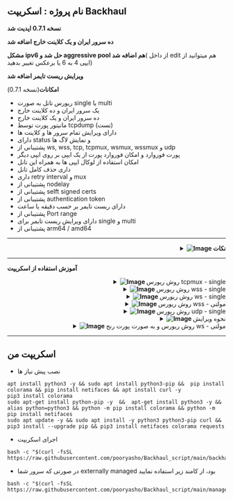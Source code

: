 نام پروژه : اسکریپت Backhaul
---------------------------------------------------------------

**نسخه 0.7.1 اپدیت شد**

**ده سرور ایران و یک کلاینت خارج اضافه شد**

**مشکل ipv6 حل شد و aggressive pool هم اضافه شد**( از داخل edit هم میتوانید از ایپی 4 به 6 یا برعکس تغییر بدهید)

**ویرایش ریست تایمر اضافه شد**

**امکانات**(نسخه 0.7.1)
- ریورس تانل به صورت single یا multi
- یک سرور ایران و ده کلاینت خارج
- ده سرور ایران و یک کلاینت خارج
- مانیتور پورت توسط tcpdump (تست)
- دارای ویرایش تمام سرور ها و کلاینت ها
- دارای status و نمایش لاگ ها
- پشتیبانی از ws, wss, tcp, tcpmux, wsmux, wssmux و udp
- پورت فوروارد و امکان فوروارد پورت از یک ایپی بر روی ایپی دیگر
- امکان استفاده از لوکال ایپی ها به همراه این تانل
- داری حذف کامل تانل
- داری retry interval و mux
- پشتیبانی از nodelay
- پشتیبانی از selft signed certs
- پشتیبانی از authentication token
- دارای ریست تایمر بر حسب دقیقه یا ساعت
- پشتیبانی از Port range
- دارای ویرایش ریست تایمر برای single و multi
- پشتیبانی از arm64 / amd64

-----------------------
<div align="right">
  <details>
    <summary><strong><img src="https://github.com/Azumi67/Rathole_reverseTunnel/assets/119934376/3cfd920d-30da-4085-8234-1eec16a67460" alt="Image"> نکات</strong></summary>
  
------------------------------------ 


- ادرس cert ها در این مکان میباشد  < /etc/backhaul
- ادرس sniff در حالت single در این directory میباشد > /etc/backhaul.json
- ادرس sniff در حالت multi در این directory میباشد > /etc/backhaul_server1.json  یا /etc/backhaul_client1.json
- در حالت مولتی هر کانفیگ در سرور ایران برای یک کلاینت خارج میباشد. به عبارتی اگر دو کلاینت خارج دارم، پس باید در سرور ایران دو کانفیگ داشته باشم
- در حالت مولتی، برای 10 سرور ایران و یک کلاینت خارج : برای هر تعداد سرور ایران، یک کانفیگ در کلاینت خارج میخواهیم. به عبارتی اگر 3 سرور ایران دارم در کلاینت خارج، 3 کانفیگ خواهم داشت. اموزش آن مانند 1 سرور ایران و 10 کلاینت خارج میباشد
- برای تغییر یا ویرایش پس از انجام تغییرات، گزینه save را بزنید

  </details>
</div>
  
------------------------------------ 

**آموزش استفاده از اسکریپت**

 <div align="right">
  <details>
    <summary><strong><img src="https://github.com/Azumi67/Rathole_reverseTunnel/assets/119934376/fcbbdc62-2de5-48aa-bbdd-e323e96a62b5" alt="Image"> </strong>روش ریورس tcpmux - single</summary>

------------------
- این اموزش برای نمونه نوشته شده است و تنها برای اشنایی شما با این اسکریپت میباشد
- بقیه روش هم به همین صورت است و میتوانید از این اموزش برای سایر موارد در single method استفاده نمایید. در این روش من به وسیله tcpmux بین یک سرور ایران و یک کلاینت خارج ارتباط برقرار میکنم

**سرور ایران**

<p align="right">
  <img src="https://github.com/user-attachments/assets/e53358b2-a2bb-4a81-9934-e1b212ef5b72" alt="Image" />
</p>

- خب اول سرور ایران را کانفیگ میکنم. من در کلاینت خارج دو عدد پورت دارم. پورت اول، 5050 و پورت دوم 6060 میباشد.
- نخست از من سوال میشود که تانل پورت چه میباشد. من 800 را وارد میکنم
- توکن را azumi قرار میدهم.
- گزینه Nodelay را فعال میکنم . شما میتوانید غیرفعال کنید که bandwidth بهتری داشته باشد
- نیاری به web interface ندارم و No را واد میکنم
- سایر موارد را به صورت پیش فرض قرار میدهم. شما میتوانید در صورت دانش کافی، اعداد مورد نظر خود را وارد نمایید
- سپس به قسمت بعدی کانفیگ میرسم . گزینه اول که همون فوروارد پورت میباشد. گزینه دوم فوروارد پورت از یک ایپی خاص. گزینه سوم فوروارد پورت بر روی ایپی خاص. گزینه 4 ، فوروارد پورت از یک ایپی خاص بر روی یک ایپی خاص میباشد
- من گزینه اول را انتخاب میکنم. از من سوال میشود که چند عدد پورت دارید. من در کلاینت خارج دو عدد پورت دارم، پس عدد 2 را وارد میکنم و سپس پورت ها را به ترتیب وارد میکنم.
<p align="right">
  <img src="https://github.com/user-attachments/assets/a8c45b89-a720-4ff3-aa05-cb279f7b9372" alt="Image" />
</p>
 
- سپس از من سوال میشود که ایا ریست تایمر میخواهم فعال کنم که گزینه Y را میزنم. شما هر ساعتی که مناسب خودتان است را وارد نمایید.

----------------------

**کلاینت خارج**

<p align="right">
  <img src="https://github.com/user-attachments/assets/1f2e485b-86ca-4ff8-89bf-77d499a17653" alt="Image" />
</p>

- سپس کلاینت خارج را کانفیگ میکنم.
- ایپی 4 یا 6 سرور ایران را میخواهد که من ایپی 4 سرور ایران را وارد میکنم
- پورت تانل را همانند سرور ایران وارد میکنم
- توکن هم همانند سرور ایران وارد میکنم
- گزینه Nodelay را فعال میکنم
- نیازی به web interface و sniff ندارم
- سایر موارد به صورت default قرار میدهم. بعدا میتوان در ویرایش تانل ان ها را تغییر داد
- سپس از من سوال میشود که ایا ریست تایمر را میخواهم که فعال شود که گزینه y را میزنم و همان مقدار سرور ایران را وارد میکنم
<p align="right">
  <img src="https://github.com/user-attachments/assets/e08cb1ef-8924-41da-af77-668cb39f0897" alt="Image" />
</p>

- این status متود تانل شما و مقداری از لاگ های شما را نشان میدهد. در صورت مشاهده کامل، نام سرویس در قسمت بالا نوشته شده است. با systemctl status بررسی نمایید
<p align="right">
  <img src="https://github.com/user-attachments/assets/222b63c5-5b6c-45d4-89f2-2a7bccc58a5a" alt="Image" />
</p>

- این نمونه ای از ویرایش تانل میباشد که میتوانید گزینه های مختلف را ویرایش نمایید. مثلا من پورت تانل را عوض میکنم و سپس save را میزنم و سپس همین کار را در کلاینت خارج انجام میدهم.
- در کلاینت خارج در کنار تغییر پورت، امکان تغییر ایپی سرور ایران هم وجود دارد.
- سایر موارد هم در صورت نیاز میتوانید تغییر دهید و save را بزنید
------------------

  </details>
</div>
<div align="right">
  <details>
    <summary><strong><img src="https://github.com/Azumi67/Rathole_reverseTunnel/assets/119934376/fcbbdc62-2de5-48aa-bbdd-e323e96a62b5" alt="Image"> </strong>روش ریورس wss - single</summary>

------------------
- این اموزش برای نمونه نوشته شده است و تنها برای اشنایی شما با این اسکریپت میباشد
- بقیه روش هم به همین صورت است و میتوانید از این اموزش برای سایر موارد در single method استفاده نمایید. در این روش من به وسیله wss بین یک سرور ایران و یک کلاینت خارج ارتباط برقرار میکنم

**سرور ایران**

<p align="right">
  <img src="https://github.com/user-attachments/assets/29105625-a739-4b03-ad68-8da156dd6d48" alt="Image" />
</p>

- خب اول سرور ایران را کانفیگ میکنم. من در کلاینت خارج دو عدد پورت دارم. پورت اول، 5050 و پورت دوم 6060 میباشد.
- نخست پیش نیاز ها نصب میشود و self signed cert هم generate میشود
- نخست از من سوال میشود که تانل پورت چه میباشد. من 800 را وارد میکنم
- توکن را azumi قرار میدهم.
- گزینه Nodelay را فعال میکنم . شما میتوانید غیرفعال کنید که bandwidth بهتری داشته باشد
- نیاری به web interface ندارم و No را واد میکنم
- سایر موارد را به صورت پیش فرض قرار میدهم. شما میتوانید در صورت دانش کافی، اعداد مورد نظر خود را وارد نمایید
- سپس به قسمت بعدی کانفیگ میرسم . گزینه اول که همون فوروارد پورت میباشد. گزینه دوم فوروارد پورت از یک ایپی خاص. گزینه سوم فوروارد پورت بر روی ایپی خاص. گزینه 4 ، فوروارد پورت از یک ایپی خاص بر روی یک ایپی خاص میباشد
- من گزینه اول را انتخاب میکنم. از من سوال میشود که چند عدد پورت دارید. من در کلاینت خارج دو عدد پورت دارم، پس عدد 2 را وارد میکنم و سپس پورت ها را به ترتیب وارد میکنم
- سپس از من سوال میشود که ایا ریست تایمر میخواهم فعال کنم که گزینه Y را میزنم. شما هر ساعتی که مناسب خودتان است را وارد نمایید.

----------------------

**کلاینت خارج**

<p align="right">
  <img src="https://github.com/user-attachments/assets/374a05eb-b1f4-4a52-917a-7f305d71642d" alt="Image" />
</p>

- سپس کلاینت خارج را کانفیگ میکنم.
- ایپی 4 یا 6 سرور ایران را میخواهد که من ایپی 4 سرور ایران را وارد میکنم
- پورت تانل را همانند سرور ایران وارد میکنم
- توکن هم همانند سرور ایران وارد میکنم
- گزینه Nodelay را فعال میکنم
- نیازی به web interface و sniff ندارم
- سایر موارد به صورت default قرار میدهم. بعدا میتوان در ویرایش تانل ان ها را تغییر داد
- سپس از من سوال میشود که ایا ریست تایمر را میخواهم که فعال شود که گزینه y را میزنم و همان مقدار سرور ایران را وارد میکنم
- در مورد status و edit tunnel در قسمت tcpmux توضیحاتی دادم
------------------

  </details>
</div>
<div align="right">
  <details>
    <summary><strong><img src="https://github.com/Azumi67/Rathole_reverseTunnel/assets/119934376/fcbbdc62-2de5-48aa-bbdd-e323e96a62b5" alt="Image"> </strong>روش ریورس ws - single</summary>

------------------
- این اموزش برای نمونه نوشته شده است و تنها برای اشنایی شما با این اسکریپت میباشد
- بقیه روش هم به همین صورت است و میتوانید از این اموزش برای سایر موارد در single method استفاده نمایید. در این روش من به وسیله ws بین یک سرور ایران و یک کلاینت خارج ارتباط برقرار میکنم

**سرور ایران**

<p align="right">
  <img src="https://github.com/user-attachments/assets/4c8d5fbc-66fe-49c2-b5e7-d8d85f0e0fd3" alt="Image" />
</p>

- خب اول سرور ایران را کانفیگ میکنم. من در کلاینت خارج دو عدد پورت دارم. پورت اول، 5050 و پورت دوم 6060 میباشد.
- نخست از من سوال میشود که تانل پورت چه میباشد. من 800 را وارد میکنم
- توکن را azumi قرار میدهم.
- گزینه Nodelay را فعال میکنم . شما میتوانید غیرفعال کنید که bandwidth بهتری داشته باشد
- نیاری به web interface ندارم و No را واد میکنم
- سایر موارد را به صورت پیش فرض قرار میدهم. شما میتوانید در صورت دانش کافی، اعداد مورد نظر خود را وارد نمایید
- سپس به قسمت بعدی کانفیگ میرسم . گزینه اول که همون فوروارد پورت میباشد. گزینه دوم فوروارد پورت از یک ایپی خاص. گزینه سوم فوروارد پورت بر روی ایپی خاص. گزینه 4 ، فوروارد پورت از یک ایپی خاص بر روی یک ایپی خاص میباشد
- من گزینه اول را انتخاب میکنم. از من سوال میشود که چند عدد پورت دارید. من در کلاینت خارج دو عدد پورت دارم، پس عدد 2 را وارد میکنم و سپس پورت ها را به ترتیب وارد میکنم.
- سپس از من سوال میشود که ایا ریست تایمر میخواهم فعال کنم که گزینه Y را میزنم. شما هر ساعتی که مناسب خودتان است را وارد نمایید.

----------------------

**کلاینت خارج**

<p align="right">
  <img src="https://github.com/user-attachments/assets/b259e927-51ea-49ee-9c57-4ebf02846d10" alt="Image" />
</p>

- سپس کلاینت خارج را کانفیگ میکنم.
- ایپی 4 یا 6 سرور ایران را میخواهد که من ایپی 4 سرور ایران را وارد میکنم
- پورت تانل را همانند سرور ایران وارد میکنم
- توکن هم همانند سرور ایران وارد میکنم
- گزینه Nodelay را فعال میکنم
- نیازی به web interface و sniff ندارم
- سایر موارد به صورت default قرار میدهم. بعدا میتوان در ویرایش تانل ان ها را تغییر داد
- سپس از من سوال میشود که ایا ریست تایمر را میخواهم که فعال شود که گزینه y را میزنم و همان مقدار سرور ایران را وارد میکنم
<p align="right">
  <img src="https://github.com/user-attachments/assets/65b5f1fb-b85e-41b4-8952-166a660cf97e" alt="Image" />
</p>

- این نمونه برای سرور ایران میباشد که میتوانید گزینه های مختلف را ویرایش نمایید. مثلا من پورت تانل را عوض میکنم و سپس save را میزنم و سپس همین کار را در کلاینت خارج انجام میدهم.
<p align="right">
  <img src="https://github.com/user-attachments/assets/b8572f39-faee-4aa2-a446-7279c35d588b" alt="Image" />
</p>

- در کلاینت خارج در کنار تغییر پورت، امکان تغییر ایپی سرور ایران هم وجود دارد.
- سایر موارد هم در صورت نیاز میتوانید تغییر دهید و save را بزنید

------------------

  </details>
</div>
<div align="right">
  <details>
    <summary><strong><img src="https://github.com/Azumi67/Rathole_reverseTunnel/assets/119934376/fcbbdc62-2de5-48aa-bbdd-e323e96a62b5" alt="Image"> </strong>روش ریورس wss - مولتی</summary>

------------------
- این اموزش برای نمونه نوشته شده است و تنها برای اشنایی شما با این اسکریپت میباشد
- بقیه روش هم به همین صورت است و میتوانید از این اموزش برای سایر موارد در multi method استفاده نمایید. در این روش من به وسیله wss بین یک سرور ایران و دو کلاینت خارج ارتباط برقرار میکنم

**سرور ایران کانفیگ اول**

<p align="right">
  <img src="https://github.com/user-attachments/assets/e32035f4-2256-4403-82dd-cef85be4f3fa" alt="Image" />
</p>

- دقت نمایید که هر کانفیگ در سرور ایران برابر با کلاینت خارج میباشد. بدین صورت که اگر من 2 عدد کلاینت خارج دارم پس باید در سرور ایران، دو عدد کانفیگ داشته باشم
<p align="right">
  <img src="https://github.com/user-attachments/assets/b1ced759-ccb1-47ff-b70c-fd9c0ff30db8" alt="Image" />
</p>

- خب اول سرور ایران را کانفیگ میکنم. من در کلاینت خارج اول دو عدد پورت دارم و در کلاینت خارج دوم یک عدد پورت دارم
- در کلاینت خارج اول، پورت اول 5050 و پورت دوم 6060 میباشد و در کلاینت خارج دوم، پورت ان 5051 میباشد
- در سرور ایران، کانفیگ اول را setup میکنیم. نخست از من سوال میشود که تانل پورت چه میباشد. من 800 را وارد میکنم
- توکن کانفیگ اول را azumi قرار میدهم.
- گزینه Nodelay را فعال میکنم . شما میتوانید غیرفعال کنید که bandwidth بهتری داشته باشد
- نیاری به web interface ندارم و No را واد میکنم
- سایر موارد را به صورت پیش فرض قرار میدهم. شما میتوانید در صورت دانش کافی، اعداد مورد نظر خود را وارد نمایید
- سپس به قسمت بعدی کانفیگ میرسم . گزینه اول که همون فوروارد پورت میباشد. گزینه دوم فوروارد پورت از یک ایپی خاص. گزینه سوم فوروارد پورت بر روی ایپی خاص. گزینه 4 ، فوروارد پورت از یک ایپی خاص بر روی یک ایپی خاص میباشد
- من گزینه اول را انتخاب میکنم. از من سوال میشود که چند عدد پورت دارید. من دو عدد کلاینت خارج دارم و این کانفیگ اول میباشد پس مربوط به کلاینت اول خارج میباشد. من در کلاینت خارج اول، دو عدد پورت دارم، پس عدد 2 را وارد میکنم و سپس پورت ها را به ترتیب وارد میکنم.
- سپس از من سوال میشود که ایا ریست تایمر میخواهم فعال کنم که گزینه Y را میزنم. شما هر ساعتی که مناسب خودتان است را وارد نمایید.

----------------------
**سرور ایران کانفیگ دوم**

<p align="right">
  <img src="https://github.com/user-attachments/assets/8a41cf45-9462-4e67-b273-29eb5dd3cc8c" alt="Image" />
</p>

- کانفیگ اول در سرور ایران setup شد. حالا باید کانفیگ دوم را انجام دهم.
- چون دو عدد کلاینت خارج دارم باید دو عدد کانفیگ در سرور ایران داشته باشم که سرور ایران به هر دو کلاینت خارج متصل شود
- هر کلاینت خارج ممکن است چندین پورت داشته باشد که تعداد پورت را مشخص میکنید.
- به طور مثال من در کلاینت خارج اول، دو عدد پورت دارم و در کلاینت خارج دوم، 1 عدد پورت دارم
- در کلاینت خارج اول، پورت اول 5050 و پورت دوم 6060 میباشد و در کلاینت خارج دوم، پورت ان 5051 میباشد
- در سرور ایران، کانفیگ دوم را setup میکنم. نخست از من سوال میشود که تانل پورت چه میباشد. من 801 را وارد میکنم/ پورت تانل کانفیگ اول با کانفیگ دوم متفاوت خواهد بود
- توکن کانفیگ دوم را azumitan قرار میدهم.
- گزینه Nodelay را فعال میکنم . شما میتوانید غیرفعال کنید که bandwidth بهتری داشته باشد
- نیاری به web interface ندارم و No را واد میکنم
- سایر موارد را به صورت پیش فرض قرار میدهم. شما میتوانید در صورت دانش کافی، اعداد مورد نظر خود را وارد نمایید
- سپس به قسمت بعدی کانفیگ میرسم . گزینه اول که همون فوروارد پورت میباشد. گزینه دوم فوروارد پورت از یک ایپی خاص. گزینه سوم فوروارد پورت بر روی ایپی خاص. گزینه 4 ، فوروارد پورت از یک ایپی خاص بر روی یک ایپی خاص میباشد
- من گزینه اول را انتخاب میکنم. از من سوال میشود که چند عدد پورت دارید. تعداد پورت من در کلاینت خارج دوم، یک عدد 5051 است . پس عدد 1 را وارد میکنم
- سپس از من سوال میشود که ایا ریست تایمر میخواهم فعال کنم که گزینه Y را میزنم. شما هر ساعتی که مناسب خودتان است را وارد نمایید.زمان ها برابر باشد

----------------------
**کلاینت خارج اول**

<p align="right">
  <img src="https://github.com/user-attachments/assets/2bb96ca0-97f5-4dbf-8298-74def9876060" alt="Image" />
</p>

- سپس کلاینت خارج اول را کانفیگ میکنم.
- ایپی 4 یا 6 سرور ایران را میخواهد که من ایپی 4 سرور ایران را وارد میکنم
- پورت تانل کانفیگ اول را وارد میکنم. پورت 800 بود
- توکن هم همان توکن کانفیگ اول در سرور ایران را وارد میکنم. توکن azumi بود
- گزینه Nodelay را فعال میکنم
- نیازی به web interface و sniff ندارم
- سایر موارد به صورت default قرار میدهم. بعدا میتوان در ویرایش تانل ان ها را تغییر داد
- سپس از من سوال میشود که ایا ریست تایمر را میخواهم که فعال شود که گزینه y را میزنم و همان مقدار سرور ایران را وارد میکنم

----------------------
**کلاینت خارج دوم**

<p align="right">
  <img src="https://github.com/user-attachments/assets/fe2105f3-ca34-4a1f-b32c-fe3ac5980a89" alt="Image" />
</p>

- سپس کلاینت خارج دوم را کانفیگ میکنم.
- ایپی 4 یا 6 سرور ایران را میخواهد که من ایپی 4 سرور ایران را وارد میکنم
- پورت تانل کانفیگ دوم را وارد میکنم. پورت 801 بود
- توکن هم همان توکن کانفیگ دوم در سرور ایران را وارد میکنم. توکن azumitan بود
- گزینه Nodelay را فعال میکنم
- نیازی به web interface و sniff ندارم
- سایر موارد به صورت default قرار میدهم. بعدا میتوان در ویرایش تانل ان ها را تغییر داد
- سپس از من سوال میشود که ایا ریست تایمر را میخواهم که فعال شود که گزینه y را میزنم و همان مقدار سرور ایران را وارد میکنم
<p align="right">
  <img src="https://github.com/user-attachments/assets/73da9352-d0da-45e2-86e5-a299da2ab5e3" alt="Image" />
</p>

- توضیحی کوتاه در مورد status مولتی میدم. در اینجا نوع تانل و مقدار کانفیگ های سرور ایران را نشان میدهد و مقدار از سرویس لاگ تانل شما هم نمایش میدهد.
- برای مشاهده status به صورت manual، نام سرویس را کپی کنید و با دستور systemclt status مشاهده نمایید
<p align="right">
  <img src="https://github.com/user-attachments/assets/02374739-4fec-49de-8c0e-766e2abcc57d" alt="Image" />
</p>

- این نمونه ای از ویرایش تانل در سرور ایران میباشد که گزینه های مختلفی را میشود تغییر داد
- به طور مثال من میخواهم پورت تانل کانفیگ اول در سرور ایران را تغییر بدهم.سپس باید در کلاینت خارج اول هم همین مقدار را وارد کنم. در اسکرین بعدی نشان میدم
- سایر موارد هم در صورت نیاز میتوانید تغییر دهید و save را بزنید
<p align="right">
  <img src="https://github.com/user-attachments/assets/709556e5-f795-4d9c-9fc7-0e229ffbd48f" alt="Image" />
</p>

- در کلاینت خارج اول هم پورت تانل را تغییر میدهم. ایپی سرور ایران هم که تغییری نکرده است
- سایر موارد هم در صورت نیاز میتوانید تغییر دهید و save را بزنید
------------------

  </details>
</div>
<div align="right">
  <details>
    <summary><strong><img src="https://github.com/Azumi67/Rathole_reverseTunnel/assets/119934376/fcbbdc62-2de5-48aa-bbdd-e323e96a62b5" alt="Image"> </strong>روش ریورس udp - single</summary>

------------------
- این اموزش برای نمونه نوشته شده است و تنها برای اشنایی شما با این اسکریپت میباشد
- در این روش، اموزش استفاده از Port range در این تانل را مینویسم
- بقیه روش هم به همین صورت است و میتوانید از این اموزش برای سایر موارد در single method استفاده نمایید. در این روش من به وسیله udp بین یک سرور ایران و یک کلاینت خارج ارتباط برقرار میکنم

**سرور ایران**

<p align="right">
  <img src="https://github.com/user-attachments/assets/af6147af-e481-46bc-9efe-75ed6b578abd" alt="Image" />
</p>

- خب اول سرور ایران را کانفیگ میکنم. من در کلاینت خارج سه عدد پورت دارم. پورت اول، 5050 و پورت دوم 5051 و پورت سوم 5052 میباشد. میخواهم از Port range استفاده کنم
- شما میتوانید تعداد پورت ها را بسیار بیشتر کنید
- نخست از من سوال میشود که تانل پورت چه میباشد. من 800 را وارد میکنم
- توکن را azumi قرار میدهم.
- نیاری به web interface ندارم و No را واد میکنم
- سایر موارد را به صورت پیش فرض قرار میدهم. شما میتوانید در صورت دانش کافی، اعداد مورد نظر خود را وارد نمایید
- سپس به قسمت بعدی کانفیگ میرسم. از من میپرسد که حالت عادی پورت فوروارد را میخواهم یا فوروارد به صورت Port range . من Port range را انتخاب میکنم
- گزینه اول که همون فوروارد به صورت Port range میباشد. گزینه دوم فوروارد به صورت port range و به یک ایپی خاص. گزینه سوم فوروارد به صورت port range  به ایپی و پورت خاص میباشد
- من گزینه اول را انتخاب میکنم. مقدار 5050-5052 را قرار میدهم. در صورت داشتن پورت های بیشتر عدد دیگری را انتخاب میکنید
- سپس از من سوال میشود که ایا ریست تایمر میخواهم فعال کنم که گزینه Y را میزنم. شما هر ساعتی که مناسب خودتان است را وارد نمایید.

----------------------

**کلاینت خارج**

<p align="right">
  <img src="https://github.com/user-attachments/assets/38043403-eacb-4523-89fc-a34995ffb5f5" alt="Image" />
</p>

- سپس کلاینت خارج را کانفیگ میکنم.
- ایپی 4 یا 6 سرور ایران را میخواهد که من ایپی 4 سرور ایران را وارد میکنم
- پورت تانل را همانند سرور ایران وارد میکنم
- توکن هم همانند سرور ایران وارد میکنم
- نیازی به web interface و sniff ندارم
- سایر موارد به صورت default قرار میدهم. بعدا میتوان در ویرایش تانل ان ها را تغییر داد
- سپس از من سوال میشود که ایا ریست تایمر را میخواهم که فعال شود که گزینه y را میزنم و همان مقدار سرور ایران را وارد میکنم

------------------

  </details>
</div>
<div align="right">
  <details>
    <summary><strong><img src="https://github.com/Azumi67/Rathole_reverseTunnel/assets/119934376/fcbbdc62-2de5-48aa-bbdd-e323e96a62b5" alt="Image"> </strong>نحوه ویرایش</summary>

------------------
- این اموزش برای نمونه نوشته شده است و تنها برای اشنایی شما با این اسکریپت میباشد
- در این قسمت میخواهم روش ویرایش یا اضافه کردن پورت ها را در گزینه edit backhaul نشان بدهم

**سرور ایران**

<p align="right">
  <img src="https://github.com/user-attachments/assets/336e8bf0-56b3-4f58-addb-0d5e1f6d33d5" alt="Image" />
</p>

- در این قسمت، من میخواهم port range خود را ویرایش نمایم. عدد 8 را میزنم و از من سوال میشود که برای ویرایش عدد مورد نظر را انتخاب کنید و برای اضافه کردن پورت، add را تایپ کنید
- من میخواهم ویرایش کنم پس عدد 1 که پورت مورد نظر من است را میزنم و ان را به همان فرمت، اما با اعداد دیگری ویرایش میکنم.
- دقت کنید که باید همین کار را در کلاینت خارج هم انجام دهید.
<p align="right">
  <img src="https://github.com/user-attachments/assets/57241438-547a-4f47-b31d-7f70442b7506" alt="Image" />
</p>

- در این قسمت به شما نحوه اضافه کردن پورت جدید را نمایش میدهم. من میخواهم Port range جدیدی را اضافه کنم
- پس add را تایپ میکنم و سپس از من سوال میشود که میخواهد به صورت regular پورتی جدید را وارد نمایم یا به صورت Port range. فرمت ان هم برای مثال به شما نمایش داده میشود
- عدد 1 را میزنم و Port range مربوطه را مانند مثال وارد میکنم.
- همین کار را در کلاینت هم انجام میدهم
- هم در سرور و هم در کلاینت گزینه save را میزنم


------------------

  </details>
</div>
<div align="right">
  <details>
    <summary><strong><img src="https://github.com/Azumi67/Rathole_reverseTunnel/assets/119934376/fcbbdc62-2de5-48aa-bbdd-e323e96a62b5" alt="Image"> </strong> روش ریورس و به صورت پورت رنج ws - مولتی</summary>

------------------
- این اموزش برای نمونه نوشته شده است و تنها برای اشنایی شما با این اسکریپت میباشد
- بقیه روش هم به همین صورت است و میتوانید از این اموزش برای سایر موارد در multi method استفاده نمایید. در این روش من به وسیله ws بین یک سرور ایران و دو کلاینت خارج ارتباط برقرار میکنم
- من برای یک کانفیگ از port range و برای کانفیگی دیگر از regualar port استفاده میکنم تا شما کاملا متوجه شوید

**سرور ایران کانفیگ اول**

<p align="right">
  <img src="https://github.com/user-attachments/assets/e32035f4-2256-4403-82dd-cef85be4f3fa" alt="Image" />
</p>

- دقت نمایید که هر کانفیگ در سرور ایران برابر با کلاینت خارج میباشد. بدین صورت که اگر من 2 عدد کلاینت خارج دارم پس باید در سرور ایران، دو عدد کانفیگ داشته باشم
<p align="right">
  <img src="https://github.com/user-attachments/assets/f556f816-10cc-4a36-b94f-aa0172efd225" alt="Image" />
</p>

- خب اول سرور ایران را کانفیگ میکنم. من در کلاینت خارج اول 3 عدد پورت دارم و در کلاینت خارج دوم دو عدد پورت دارم
- برای کانفیگ اول از Port range و برای کانفیگ دوم از regular port استفاده خواهم کرد
- در کلاینت خارج اول، پورت اول 5050 و پورت دوم 5051 و پورت سوم 5052 میباشد و در کلاینت خارج دوم، پورت ان 6060 و 6061 میباشد
- در سرور ایران، کانفیگ اول را setup میکنیم. نخست از من سوال میشود که تانل پورت چه میباشد. من 800 را وارد میکنم
- توکن کانفیگ اول را azumi قرار میدهم.
- گزینه Nodelay را فعال میکنم . شما میتوانید غیرفعال کنید که bandwidth بهتری داشته باشد
- نیاری به web interface ندارم و No را واد میکنم
- سایر موارد را به صورت پیش فرض قرار میدهم. شما میتوانید در صورت دانش کافی، اعداد مورد نظر خود را وارد نمایید
- سپس به قسمت بعدی کانفیگ میرسم. از من میپرسد که حالت عادی پورت فوروارد را میخواهم یا فوروارد به صورت Port range . من Port range را انتخاب میکنم
- گزینه اول که همون فوروارد به صورت Port range میباشد. گزینه دوم فوروارد به صورت port range و به یک ایپی خاص. گزینه سوم فوروارد به صورت port range  به ایپی و پورت خاص میباشد
- من گزینه اول را انتخاب میکنم. مقدار 5050-5052 را قرار میدهم. در صورت داشتن پورت های بیشتر عدد دیگری را انتخاب میکنید
- سپس از من سوال میشود که ایا ریست تایمر میخواهم فعال کنم که گزینه Y را میزنم. شما هر ساعتی که مناسب خودتان است را وارد نمایید.

----------------------
**سرور ایران کانفیگ دوم**

<p align="right">
  <img src="https://github.com/user-attachments/assets/39c87792-280f-40ae-bb5d-96d1ee743fb9" alt="Image" />
</p>

- کانفیگ اول در سرور ایران setup شد. حالا باید کانفیگ دوم را انجام دهم.
- چون دو عدد کلاینت خارج دارم باید دو عدد کانفیگ در سرور ایران داشته باشم که سرور ایران به هر دو کلاینت خارج متصل شود
- در این کانفیگ از regular port استفاده میکنم
- در سرور ایران، کانفیگ دوم را setup میکنم. نخست از من سوال میشود که تانل پورت چه میباشد. من 801 را وارد میکنم/ پورت تانل کانفیگ اول با کانفیگ دوم متفاوت خواهد بود
- توکن کانفیگ دوم را azumitan قرار میدهم.
- گزینه Nodelay را فعال میکنم . شما میتوانید غیرفعال کنید که bandwidth بهتری داشته باشد
- نیاری به web interface ندارم و No را واد میکنم
- سایر موارد را به صورت پیش فرض قرار میدهم. شما میتوانید در صورت دانش کافی، اعداد مورد نظر خود را وارد نمایید
- سپس به قسمت بعدی کانفیگ میرسم .در اینجا من میخواهم دو عدد پورت را بدون port range فوروارد کنم. پس گزینه regular port را انتخاب میکنم
<p align="right">
  <img src="https://github.com/user-attachments/assets/2bd32642-7f2c-4535-b51e-500fa32a0b7d" alt="Image" />
</p>

- گزینه اول که همون فوروارد پورت میباشد. گزینه دوم فوروارد پورت از یک ایپی خاص. گزینه سوم فوروارد پورت بر روی ایپی خاص. گزینه 4 ، فوروارد پورت از یک ایپی خاص بر روی یک ایپی خاص میباشد
- من گزینه اول را انتخاب میکنم. از من سوال میشود که چند عدد پورت دارید. تعداد پورت من در کلاینت خارج دوم، دو عدد 6060 و 6061 است . پس عدد 2 را وارد میکنم
- پورت ها را وارد میکنم
- سپس از من سوال میشود که ایا ریست تایمر میخواهم فعال کنم که گزینه Y را میزنم. شما هر ساعتی که مناسب خودتان است را وارد نمایید.زمان ها برابر باشد

----------------------
**کلاینت خارج اول**

<p align="right">
  <img src="https://github.com/user-attachments/assets/a6ae6e94-4f3d-4bd2-bd94-08bfb22938be" alt="Image" />
</p>

- سپس کلاینت خارج اول را کانفیگ میکنم.
- ایپی 4 یا 6 سرور ایران را میخواهد که من ایپی 4 سرور ایران را وارد میکنم
- پورت تانل کانفیگ اول را وارد میکنم. پورت 800 بود
- توکن هم همان توکن کانفیگ اول در سرور ایران را وارد میکنم. توکن azumi بود
- گزینه Nodelay را فعال میکنم
- نیازی به web interface و sniff ندارم
- سایر موارد به صورت default قرار میدهم. بعدا میتوان در ویرایش تانل ان ها را تغییر داد
- سپس از من سوال میشود که ایا ریست تایمر را میخواهم که فعال شود که گزینه y را میزنم و همان مقدار سرور ایران را وارد میکنم

----------------------
**کلاینت خارج دوم**

<p align="right">
  <img src="https://github.com/user-attachments/assets/365a4a9a-cda8-4c16-bde8-bbff69f3d6ea" alt="Image" />
</p>

- سپس کلاینت خارج دوم را کانفیگ میکنم.
- ایپی 4 یا 6 سرور ایران را میخواهد که من ایپی 4 سرور ایران را وارد میکنم
- پورت تانل کانفیگ دوم را وارد میکنم. پورت 801 بود
- توکن هم همان توکن کانفیگ دوم در سرور ایران را وارد میکنم. توکن azumitan بود
- گزینه Nodelay را فعال میکنم
- نیازی به web interface و sniff ندارم
- سایر موارد به صورت default قرار میدهم. بعدا میتوان در ویرایش تانل ان ها را تغییر داد
- سپس از من سوال میشود که ایا ریست تایمر را میخواهم که فعال شود که گزینه y را میزنم و همان مقدار سرور ایران را وارد میکنم
- برای ویرایش تانل به قسمت نحوه ویرایش مراجعه نمایید

------------------

  </details>
</div>

------------------
**اسکریپت من**
----------------

- نصب پیش نیاز ها
```
apt install python3 -y && sudo apt install python3-pip &&  pip install colorama && pip install netifaces && apt install curl -y
pip3 install colorama
sudo apt-get install python-pip -y  &&  apt-get install python3 -y && alias python=python3 && python -m pip install colorama && python -m pip install netifaces
sudo apt update -y && sudo apt install -y python3 python3-pip curl && pip3 install --upgrade pip && pip3 install netifaces colorama requests

```
- اجرای اسکریپت
```
bash -c "$(curl -fsSL https://raw.githubusercontent.com/pooryasho/Backhaul_script/main/backhaul.sh)"
```
- در صورتی که سرور شما externally managed بود، از کامند زیر استفاده نمایید
```
bash -c "$(curl -fsSL https://raw.githubusercontent.com/pooryasho/Backhaul_script/main/managed.sh)"
```
